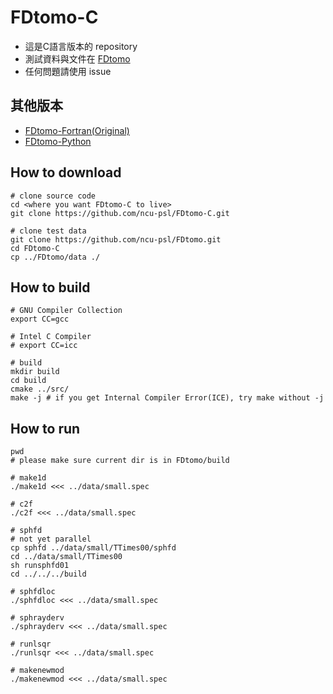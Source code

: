 # FDtomo-C
* 這是C語言版本的 repository
* 測試資料與文件在 [FDtomo](https://github.com/ncu-psl/FDtomo)
* 任何問題請使用 issue

## 其他版本
* [FDtomo-Fortran(Original)](https://github.com/ncu-psl/FDtomo)
* [FDtomo-Python](https://github.com/ncu-psl/FDtomo-Python)

## How to download
```
# clone source code
cd <where you want FDtomo-C to live>
git clone https://github.com/ncu-psl/FDtomo-C.git

# clone test data
git clone https://github.com/ncu-psl/FDtomo.git
cd FDtomo-C
cp ../FDtomo/data ./
```

## How to build
```
# GNU Compiler Collection
export CC=gcc

# Intel C Compiler
# export CC=icc

# build
mkdir build
cd build
cmake ../src/
make -j # if you get Internal Compiler Error(ICE), try make without -j
```

## How to run
```
pwd
# please make sure current dir is in FDtomo/build

# make1d
./make1d <<< ../data/small.spec

# c2f
./c2f <<< ../data/small.spec

# sphfd
# not yet parallel
cp sphfd ../data/small/TTimes00/sphfd
cd ../data/small/TTimes00
sh runsphfd01
cd ../../../build

# sphfdloc
./sphfdloc <<< ../data/small.spec

# sphrayderv
./sphrayderv <<< ../data/small.spec

# runlsqr
./runlsqr <<< ../data/small.spec

# makenewmod
./makenewmod <<< ../data/small.spec
```
